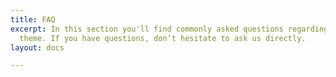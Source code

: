 ```yaml
---
title: FAQ
excerpt: In this section you'll find commonly asked questions regarding the Libris
  theme. If you have questions, don’t hesitate to ask us directly.
layout: docs

---
```

